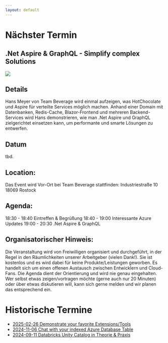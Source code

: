 ```yaml
---
layout: default
---
```


# Nächster Termin

## .Net Aspire & GraphQL - Simplify complex Solutions
![](/upcomming.avif)

## Details
Hans Meyer von Team Beverage wird einmal aufzeigen, was HotChocolate und Aspire für verteilte Services möglich machen. Anhand einer Domain mit Datenbanken, Redis-Cache, Blazor-Frontend und mehreren Backend-Services wird Hans demonstrieren, wie man .Net Aspire und GraphQL zielgerichtet einsetzen kann, um performante und smarte Lösungen zu entwerfen.

## Datum
tbd.

## Location:
Das Event wird Vor-Ort bei Team Beverage stattfinden:
Industriestraße 10
18069 Rostock

## Agenda:
18:30 - 18:40 Eintreffen & Begrüßung
18:40 - 19:00 Interessante Azure Updates
19:00 - 20:30 .Net Aspire & GraphQL

## Organisatorischer Hinweis:
Die Veranstaltung wird von Freiwilligen organisiert und durchgeführt, in der Regel in den Räumlichkeiten unserer Arbeitgeber (vielen Dank!). Sie ist kostenlos und es wird dabei für keine Produkte/Leistungen geworben. Es handelt sich um einen offenen Austausch zwischen Entwicklern und Cloud-Fans. Die Agenda dient der Orientierung und wird nie genau eingehalten. Wer selbst etwas zeigen/vortragen möchte (gerne auch nur 20 Minuten) oder über etwas diskutieren will, kann sich gerne melden und wir planen das entsprechend ein.

# Historische Termine
* [2025-02-26 Demonstrate your favorite Extensions/Tools](/2025-02-26.md)
* [2024-11-06 Chat with your indexed Azure Database Table](/2024-11-06.md)
* [2024-09-11 Databricks Unity Catalog in Theorie & Praxis](/2024-09-11.md)